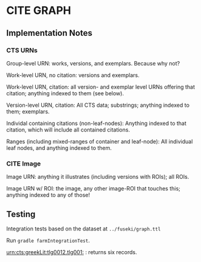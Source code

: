 # CITE GRAPH

## Implementation Notes

### CTS URNs

Group-level URN: works, versions, and exemplars. Because why not? 

Work-level URN, no citation: versions and exemplars.

Work-level URN, citation: all version- and exemplar level URNs offering that
citation; anything indexed to them (see below).

Version-level URN, citation: All CTS data; substrings; anything indexed to them; exemplars. 

Individal containing citations (non-leaf-nodes): Anything indexed to that citation, which will include all contained citations.

Ranges (including mixed-ranges of container and leaf-node): All individual leaf nodes, and anything indexed to them. 

### CITE Image

Image URN: anything it illustrates (including versions with ROIs); all ROIs.

Image URN w/ ROI: the image, any other image-ROI that touches this; anything indexed to any of those!



## Testing

Integration tests based on the dataset at `../fuseki/graph.ttl`

Run `gradle farmIntegrationTest`.

<urn:cts:greekLit:tlg0012.tlg001:> : returns six records.

